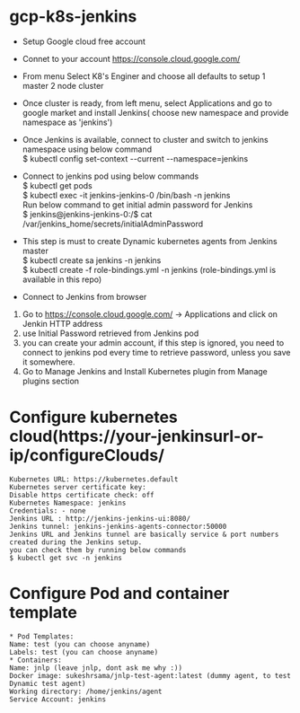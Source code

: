 # gcp-k8s-jenkins

* Setup Google cloud free account  
* Connet to your account https://console.cloud.google.com/
* From menu Select K8's Enginer and choose all defaults to setup 1 master 2 node cluster  
  
* Once cluster is ready, from left menu, select Applications and go to google market and install Jenkins( choose new namespace and provide namespace as 'jenkins')  
* Once Jenkins is available, connect to cluster and switch to jenkins namespace using below command  
 $ kubectl config set-context --current --namespace=jenkins  
* Connect to jenkins pod using below commands  
 $ kubectl get pods  
 $ kubectl exec -it jenkins-jenkins-0 /bin/bash -n jenkins  
 Run below command to get initial admin password for Jenkins  
 $ jenkins@jenkins-jenkins-0:/$ cat /var/jenkins_home/secrets/initialAdminPassword  
 
 * This step is must to create Dynamic kubernetes agents from Jenkins master  
 $ kubectl create sa jenkins -n jenkins  
 $ kubectl create -f role-bindings.yml -n jenkins (role-bindings.yml is available in this repo)
 
 * Connect to Jenkins from browser  
 1. Go to https://console.cloud.google.com/ -> Applications and click on Jenkin HTTP address  
 2. use Initial Password retrieved from Jenkins pod  
 3. you can create your admin account, if this step is ignored, you need to connect to jenkins pod every time to retrieve password, unless you save it somewhere.  
 4. Go to Manage Jenkins and Install Kubernetes plugin from Manage plugins section  
 
 # Configure kubernetes cloud(https://your-jenkinsurl-or-ip/configureClouds/  

    Kubernetes URL: https://kubernetes.default  
    Kubernetes server certificate key:  
    Disable https certificate check: off  
    Kubernetes Namespace: jenkins  
    Credentials: - none  
    Jenkins URL	: http://jenkins-jenkins-ui:8080/  
    Jenkins tunnel:	jenkins-jenkins-agents-connector:50000  
    Jenkins URL and Jenkins tunnel are basically service & port numbers created during the Jenkins setup.  
    you can check them by running below commands  
    $ kubectl get svc -n jenkins
    
  # Configure Pod and container template
    * Pod Templates:  
    Name: test (you can choose anyname)  
    Labels: test (you can choose anyname)  
    * Containers:  
    Name: jnlp (leave jnlp, dont ask me why :))  
    Docker image: sukeshrsama/jnlp-test-agent:latest (dummy agent, to test Dynamic test agent)  
    Working directory: /home/jenkins/agent  
    Service Account: jenkins  
    
